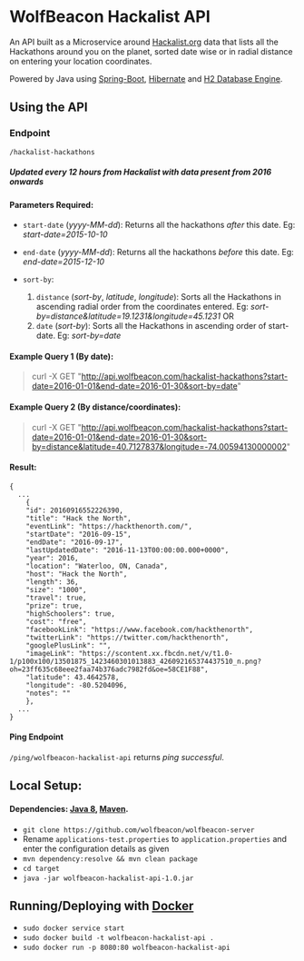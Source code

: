 # WolfBeacon Hackalist API

An API built as a Microservice around [Hackalist.org](www.hackalist.org) data that lists all the Hackathons around you on the planet, sorted date wise or in radial distance on entering your location coordinates.

Powered by Java using [Spring-Boot](https://projects.spring.io/spring-boot/), [Hibernate](http://hibernate.org/orm/) and [H2 Database Engine](http://www.h2database.com/html/main.html).

## Using the API

### Endpoint
`/hackalist-hackathons`
##### Updated every 12 hours from Hackalist with data present from 2016 onwards


#### Parameters Required:
* `start-date` (*yyyy-MM-dd*): Returns all the hackathons *after* this date. Eg: *start-date=2015-10-10*

* `end-date` (*yyyy-MM-dd*): Returns all the hackathons *before* this date. Eg: *end-date=2015-12-10*

* `sort-by`:
    1. `distance` (*sort-by*, *latitude*, *longitude*): Sorts all the Hackathons in ascending radial order from the coordinates entered. Eg: *sort-by=distance&latitude=19.1231&longitude=45.1231*
        OR
    2. `date` (*sort-by*): Sorts all the Hackathons in ascending order of start-date. Eg: *sort-by=date*

#### Example Query 1 (By date):

> curl -X GET "http://api.wolfbeacon.com/hackalist-hackathons?start-date=2016-01-01&end-date=2016-01-30&sort-by=date"

#### Example Query 2 (By distance/coordinates): 

> curl -X GET "http://api.wolfbeacon.com/hackalist-hackathons?start-date=2016-01-01&end-date=2016-01-30&sort-by=distance&latitude=40.7127837&longitude=-74.00594130000002"


#### Result:
```
{
  ...
    {
    "id": 20160916552226390,
    "title": "Hack the North",
    "eventLink": "https://hackthenorth.com/",
    "startDate": "2016-09-15",
    "endDate": "2016-09-17",
    "lastUpdatedDate": "2016-11-13T00:00:00.000+0000",
    "year": 2016,
    "location": "Waterloo, ON, Canada",
    "host": "Hack the North",
    "length": 36,
    "size": "1000",
    "travel": true,
    "prize": true,
    "highSchoolers": true,
    "cost": "free",
    "facebookLink": "https://www.facebook.com/hackthenorth",
    "twitterLink": "https://twitter.com/hackthenorth",
    "googlePlusLink": "",
    "imageLink": "https://scontent.xx.fbcdn.net/v/t1.0-1/p100x100/13501875_1423460301013883_426092165374437510_n.png?oh=23ff635c68eee2faa74b376adc7982fd&oe=58CE1F88",
    "latitude": 43.4642578,
    "longitude": -80.5204096,
    "notes": ""
    },
  ...
}
```

#### Ping Endpoint
`/ping/wolfbeacon-hackalist-api` returns *ping successful*.

## Local Setup:

#### Dependencies: [Java 8](https://www.java.com/en/download/),  [Maven](https://maven.apache.org/download.cgi).

* `git clone https://github.com/wolfbeacon/wolfbeacon-server`
* Rename `applications-test.properties` to `application.properties` and enter the configuration details as given
* `mvn dependency:resolve && mvn clean package`
* `cd target`
* `java -jar wolfbeacon-hackalist-api-1.0.jar`


## Running/Deploying with [Docker](https://docs.docker.com/engine/installation/)
* `sudo docker service start`
* `sudo docker build -t wolfbeacon-hackalist-api .`
* `sudo docker run -p 8080:80 wolfbeacon-hackalist-api`
